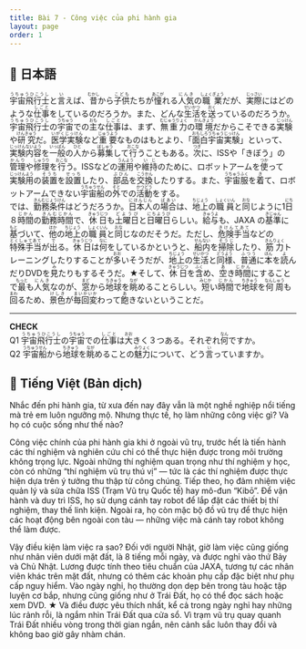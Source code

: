 ```yaml
---
title: Bài 7 - Công việc của phi hành gia
layout: page
order: 1
---
```


## 📖 日本語
   <ruby>宇宙飛行士<rt>うちゅうひこうし</rt></ruby>と<ruby>言<rt>い</rt></ruby>えば、<ruby>昔<rt>むかし</rt></ruby>から<ruby>子供<rt>こども</rt></ruby>たちが<ruby>憧<rt>あこが</rt></ruby>れる<ruby>人気<rt>にんき</rt></ruby>の<ruby>職業<rt>しょくぎょう</rt></ruby>だが、<ruby>実際<rt>じっさい</rt></ruby>にはどのような<ruby>仕事<rt>しごと</rt></ruby>をしているのだろうか。また、どんな<ruby>生活<rt>せいかつ</rt></ruby>を<ruby>送<rt>おく</rt></ruby>っているのだろうか。  
   <ruby>宇宙飛行士<rt>うちゅうひこうし</rt></ruby>の<ruby>宇宙<rt>うちゅう</rt></ruby>での<ruby>主<rt>おも</rt></ruby>な<ruby>仕事<rt>しごと</rt></ruby>は、まず、<ruby>無重力<rt>むじゅうりょく</rt></ruby>の<ruby>環境<rt>かんきょう</rt></ruby>だからこそできる<ruby>実験<rt>じっけん</rt></ruby>や<ruby>研究<rt>けんきゅう</rt></ruby>だ。<ruby>医学実験<rt>いがくじっけん</rt></ruby>など<ruby>重要<rt>じゅうよう</rt></ruby>なものはもとより、「<ruby>面白宇宙実験<rt>おもしろうちゅうじっけん</rt></ruby>」といって、<ruby>実験内容<rt>じっけんないよう</rt></ruby>を<ruby>一般<rt>いっぱん</rt></ruby>の<ruby>人<rt>ひと</rt></ruby>から<ruby>募集<rt>ぼしゅう</rt></ruby>して<ruby>行<rt>おこな</rt></ruby>うこともある。<ruby>次<rt>つぎ</rt></ruby>に、ISSや「きぼう」の<ruby>管理<rt>かんり</rt></ruby>や<ruby>修理<rt>しゅうり</rt></ruby>を<ruby>行<rt>おこな</rt></ruby>う。ISSなどの<ruby>運用<rt>うんよう</rt></ruby>や<ruby>維持<rt>いじ</rt></ruby>のために、ロボットアームを<ruby>使<rt>つか</rt></ruby>って<ruby>実験用<rt>じっけんよう</rt></ruby>の<ruby>装置<rt>そうち</rt></ruby>を<ruby>設置<rt>せっち</rt></ruby>したり、<ruby>部品<rt>ぶひん</rt></ruby>を<ruby>交換<rt>こうかん</rt></ruby>したりする。また、<ruby>宇宙服<rt>うちゅうふく</rt></ruby>を<ruby>着<rt>き</rt></ruby>て、ロボットアームできない<ruby>宇宙船<rt>うちゅうせん</rt></ruby>の<ruby>外<rt>そと</rt></ruby>での<ruby>活動<rt>かつどう</rt></ruby>をする。  
   では、<ruby>勤務条件<rt>きんむじょうけん</rt></ruby>はどうだろうか。<ruby>日本人<rt>にほんじん</rt></ruby>の<ruby>場合<rt>ばあい</rt></ruby>は、<ruby>地上<rt>ちじょう</rt></ruby>の<ruby>職員<rt>しょくいん</rt></ruby>と<ruby>同<rt>おな</rt></ruby>じように1<ruby>日<rt>にち</rt></ruby>８<ruby>時間<rt>じかん</rt></ruby>の<ruby>勤務時間<rt>きんむじかん</rt></ruby>で、<ruby>休日<rt>きゅうじつ</rt></ruby>も<ruby>土曜日<rt>どようび</rt></ruby>と<ruby>日曜日<rt>にちようび</rt></ruby>らしい。<ruby>給与<rt>きゅうよ</rt></ruby>も、JAXA の<ruby>基準<rt>きじゅん</rt></ruby>に<ruby>基<rt>もと</rt></ruby>づいて、<ruby>他<rt>ほか</rt></ruby>の<ruby>地上<rt>ちじょう</rt></ruby>の<ruby>職員<rt>しょくいん</rt></ruby>と<ruby>同<rt>おな</rt></ruby>じなのだそうだ。ただし、<ruby>危険手当<rt>きけんてあて</rt></ruby>などの<ruby>特殊手当<rt>とくしゅてあて</rt></ruby>が<ruby>出<rt>で</rt></ruby>る。<ruby>休日<rt>きゅうじつ</rt></ruby>は<ruby>何<rt>なに</rt></ruby>をしているかというと、<ruby>船内<rt>せんない</rt></ruby>を<ruby>掃除<rt>そうじ</rt></ruby>したり、<ruby>筋力<rt>きんりょく</rt></ruby>トレーニングしたりすることが<ruby>多<rt>おお</rt></ruby>いそうだが、<ruby>地上<rt>ちじょう</rt></ruby>の<ruby>生活<rt>せいかつ</rt></ruby>と<ruby>同様<rt>どうよう</rt></ruby>、<ruby>普通<rt>ふつう</rt></ruby>に<ruby>本<rt>ほん</rt></ruby>を<ruby>読<rt>よ</rt></ruby>んだりDVDを<ruby>見<rt>み</rt></ruby>たりもするそうだ。★そして、<ruby>休日<rt>きゅうじつ</rt></ruby>を<ruby>含<rt>ふく</rt></ruby>め、<ruby>空<rt>あ</rt></ruby>き<ruby>時間<rt>じかん</rt></ruby>にすることで<ruby>最<rt>もっと</rt></ruby>も<ruby>人気<rt>にんき</rt></ruby>なのが、<ruby>窓<rt>まど</rt></ruby>から<ruby>地球<rt>ちきゅう</rt></ruby>を<ruby>眺<rt>なが</rt></ruby>めることらしい。<ruby>短<rt>みじか</rt></ruby>い<ruby>時間<rt>じかん</rt></ruby>で<ruby>地球<rt>ちきゅう</rt></ruby>を<ruby>何周<rt>なんしゅう</rt></ruby>も<ruby>回<rt>まわ</rt></ruby>るため、<ruby>景色<rt>けしき</rt></ruby>が<ruby>毎回変<rt>まいかいか</rt></ruby>わって<ruby>飽<rt>あ</rt></ruby>きないということだ。  

---

**CHECK**  
Q1 <ruby>宇宙飛行士<rt>うちゅうひこうし</rt></ruby>の<ruby>宇宙<rt>うちゅう</rt></ruby>での<ruby>仕事<rt>しごと</rt></ruby>は<ruby>大<rt>おお</rt></ruby>きく３つある。それぞれ<ruby>何<rt>なん</rt></ruby>ですか。  
Q2 <ruby>宇宙船<rt>うちゅうせん</rt></ruby>から<ruby>地球<rt>ちきゅう</rt></ruby>を<ruby>眺<rt>なが</rt></ruby>めることの<ruby>魅力<rt>みりょく</rt></ruby>について、どう<ruby>言<rt>い</rt></ruby>っていますか。  

## 📘 Tiếng Việt (Bản dịch)

Nhắc đến phi hành gia, từ xưa đến nay đây vẫn là một nghề nghiệp nổi tiếng mà trẻ em luôn ngưỡng mộ. Nhưng thực tế, họ làm những công việc gì? Và họ có cuộc sống như thế nào?

Công việc chính của phi hành gia khi ở ngoài vũ trụ, trước hết là tiến hành các thí nghiệm và nghiên cứu chỉ có thể thực hiện được trong môi trường không trọng lực. Ngoài những thí nghiệm quan trọng như thí nghiệm y học, còn có những “thí nghiệm vũ trụ thú vị” — tức là các thí nghiệm được thực hiện dựa trên ý tưởng thu thập từ công chúng. Tiếp theo, họ đảm nhiệm việc quản lý và sửa chữa ISS (Trạm Vũ trụ Quốc tế) hay mô-đun “Kibō”. Để vận hành và duy trì ISS, họ sử dụng cánh tay robot để lắp đặt các thiết bị thí nghiệm, thay thế linh kiện. Ngoài ra, họ còn mặc bộ đồ vũ trụ để thực hiện các hoạt động bên ngoài con tàu — những việc mà cánh tay robot không thể làm được.

Vậy điều kiện làm việc ra sao? Đối với người Nhật, giờ làm việc cũng giống như nhân viên dưới mặt đất, là 8 tiếng mỗi ngày, và được nghỉ vào thứ Bảy và Chủ Nhật. Lương được tính theo tiêu chuẩn của JAXA, tương tự các nhân viên khác trên mặt đất, nhưng có thêm các khoản phụ cấp đặc biệt như phụ cấp nguy hiểm. Vào ngày nghỉ, họ thường dọn dẹp bên trong tàu hoặc tập luyện cơ bắp, nhưng cũng giống như ở Trái Đất, họ có thể đọc sách hoặc xem DVD. ★ Và điều được yêu thích nhất, kể cả trong ngày nghỉ hay những lúc rảnh rỗi, là ngắm nhìn Trái Đất qua cửa sổ. Vì trạm vũ trụ quay quanh Trái Đất nhiều vòng trong thời gian ngắn, nên cảnh sắc luôn thay đổi và không bao giờ gây nhàm chán.
